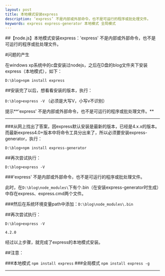```yaml
---
layout: post
title: 本地模式安装express
description: ‘express’ 不是内部或外部命令，也不是可运行的程序或批处理文件。
keywords: express express-generator 本地模式 全局模式
---
```


##【node.js】本地模式安装express：'express' 不是内部或外部命令，也不是可运行的程序或批处理文件。


#问题的产生

在windows xp系统中的c盘安装过nodejs，之后在D盘的blog文件夹下安装express（本地模式），如下：

`D:\blog>npm install express`

##安装完了以后，想看看安装的版本，执行：

`D:\blog>express -V` （必须是大写V，小写v不识别）

提示**'express' 不是内部或外部命令，也不是可运行的程序或批处理文件。**

---

###从网上找出了答案，因express默认安装是最新的版本，已经是4.x.x的版本。而最新express4.0+版本中将命令工具分出来了，所以必须要安装express-generator，执行：

`D:\blog>npm install express-generator`

##再次尝试执行：

`D:\blog>express -V`

###'express' 不是内部或外部命令，也不是可运行的程序或批处理文件。

此时，在`D:\blog\node_modules\`下有个.bin（在安装express-generator时生成）中存在express、express.cmd两个文件。

###然后在系统环境变量path中添加：`D:\blog\node_modules\.bin`

##再次尝试执行：

`D:\blog>express -V`

`4.2.0`

经过以上步骤，就完成了express的本地模式安装。

##注意：

###本地模式 `npm install express`
###全局模式 `npm install express -g`


---


<!-- UY BEGIN -->
<div id="uyan_frame"></div>
<script type="text/javascript" src="http://v2.uyan.cc/code/uyan.js?uid=1963116"></script>
<!-- UY END -->
